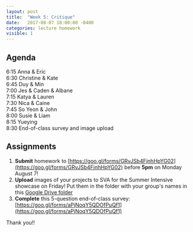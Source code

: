 ```yaml
---
layout: post
title:  "Week 5: Critique"
date:   2017-08-07 18:00:00 -0400
categories: lecture homework
visible: 1
---
```


## Agenda

6:15  Anna & Eric  
6:30  Christine & Kate  
6:45  Duy & Min  
7:00  Jes & Caden & Albane  
7:15  Katya & Lauren  
7:30  Nica & Caine  
7:45  So Yeon & John  
8:00  Susie & Liam  
8:15  Yueying	  
8:30  End-of-class survey and image upload

## Assignments

1. **Submit** homework to [https://goo.gl/forms/GRvJSb4FjnhHpYG02](https://goo.gl/forms/GRvJSb4FjnhHpYG02) before **5pm** on Monday August 7! 
2. **Upload** images of your projects to SVA for the Summer Intensive showcase on Friday! Put them in the folder with your group's names in this [Google Drive folder](https://drive.google.com/drive/folders/0B2Z6ydcCAmjjeHRINVZBS1g3blE?usp=sharing) 
4. **Complete** this 5-question end-of-class survey: [https://goo.gl/forms/aPjNoqY5QDOfPuQf1](https://goo.gl/forms/aPjNoqY5QDOfPuQf1)

Thank you!!



